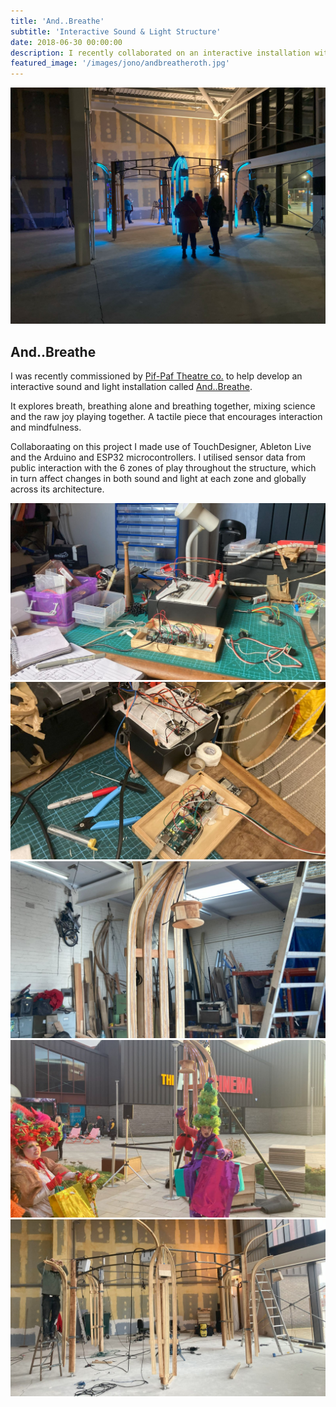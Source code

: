 ```yaml
---
title: 'And..Breathe'
subtitle: 'Interactive Sound & Light Structure'
date: 2018-06-30 00:00:00
description: I recently collaborated on an interactive installation with the wonderful Pif-Paf Theatre co.
featured_image: '/images/jono/andbreatheroth.jpg'
---
```


![](/images/jono/andbreatheroth.jpg)


## And..Breathe


I was recently commissioned by [Pif-Paf Theatre co.](https://pif-paf.co.uk) to help develop an interactive sound and light installation called [And..Breathe](https://pif-paf.co.uk/portfolio/and-breath).

It explores breath, breathing alone and breathing together, mixing science and the raw joy playing together. A tactile piece that encourages interaction and mindfulness.

Collaboraating on this project I made use of TouchDesigner, Ableton Live and the Arduino and ESP32 microcontrollers. I utilised sensor data from public interaction with the 6 zones of play throughout the structure, which in turn affect changes in both sound and light at each zone and globally across its architecture.



<div class="gallery" data-columns="1">
	<img src="/images/jono/deskab.jpg">
	<img src="/images/jono/ppdesk.jpg">
	<img src="/images/jono/ppworkshop3.jpg">
	<img src="/images/jono/ppxmasroth1.jpg">
	<img src="/images/jono/pprothwh1.jpg">
</div>



